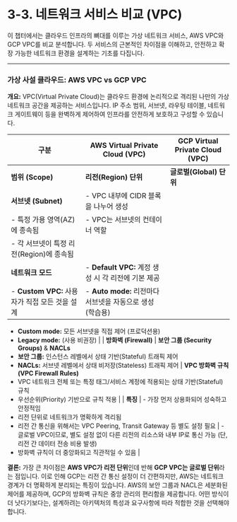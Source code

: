 # 3-3. 네트워크 서비스 비교 (VPC)

이 챕터에서는 클라우드 인프라의 뼈대를 이루는 가상 네트워크 서비스, AWS VPC와 GCP VPC를 비교 분석합니다. 두 서비스의 근본적인 차이점을 이해하고, 안전하고 확장 가능한 네트워크 환경을 설계하는 기초를 다집니다.

---

### 가상 사설 클라우드: AWS VPC vs GCP VPC

**개요:** VPC(Virtual Private Cloud)는 클라우드 환경에 논리적으로 격리된 나만의 가상 네트워크 공간을 제공하는 서비스입니다. IP 주소 범위, 서브넷, 라우팅 테이블, 네트워크 게이트웨이 등을 완벽하게 제어하여 인프라를 안전하게 보호하고 구성할 수 있습니다.

| 구분 | AWS Virtual Private Cloud (VPC) | GCP Virtual Private Cloud (VPC) |
| --- | --- | --- |
| **범위 (Scope)** | **리전(Region) 단위** | **글로벌(Global) 단위** |
| **서브넷 (Subnet)** | - VPC 내부에 CIDR 블록을 나누어 생성
- 특정 가용 영역(AZ)에 종속됨 | - VPC는 서브넷의 컨테이너 역할
- 각 서브넷이 특정 리전(Region)에 종속됨 |
| **네트워크 모드** | - **Default VPC:** 계정 생성 시 각 리전에 기본 제공
- **Custom VPC:** 사용자가 직접 모든 것을 설계 | - **Auto mode:** 리전마다 서브넷을 자동으로 생성 (학습용)
- **Custom mode:** 모든 서브넷을 직접 제어 (프로덕션용)
- **Legacy mode:** (사용 비권장) | 
| **방화벽 (Firewall)** | **보안 그룹 (Security Groups)** & **NACLs**
- **보안 그룹:** 인스턴스 레벨에서 상태 기반(Stateful) 트래픽 제어
- **NACLs:** 서브넷 레벨에서 상태 비저장(Stateless) 트래픽 제어 | **VPC 방화벽 규칙 (VPC Firewall Rules)**
- VPC 네트워크 전체 또는 특정 태그/서비스 계정에 적용되는 상태 기반(Stateful) 규칙
- 우선순위(Priority) 기반으로 규칙 적용 | 
| **특징** | - 가장 먼저 상용화되어 성숙하고 안정적임
- 리전 단위로 네트워크가 명확하게 격리됨
- 리전 간 통신을 위해서는 VPC Peering, Transit Gateway 등 별도 설정 필요 | - 글로벌 VPC이므로, 별도 설정 없이 다른 리전의 리소스와 내부 IP로 통신 가능 (단, 리전 간 데이터 전송 비용 발생)
- 방화벽 규칙이 더 중앙화되고 직관적일 수 있음 | 

**결론:** 가장 큰 차이점은 **AWS VPC가 리전 단위**인데 반해 **GCP VPC는 글로벌 단위**라는 점입니다. 이로 인해 GCP는 리전 간 통신 설정이 더 간편하지만, AWS는 네트워크 경계가 더 명확하게 분리되는 특징이 있습니다. AWS의 보안 그룹과 NACL은 세분화된 제어를 제공하며, GCP의 방화벽 규칙은 중앙 관리의 편리함을 제공합니다. 어떤 방식이 더 낫다기보다는, 설계하려는 아키텍처의 특성과 요구사항에 따라 적합한 것을 선택해야 합니다.
